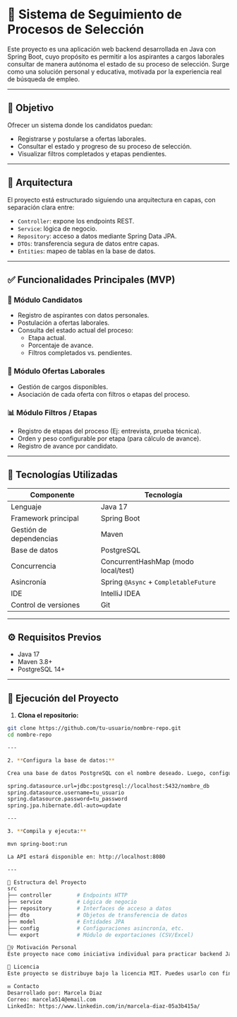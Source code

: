 # 📌 Sistema de Seguimiento de Procesos de Selección

Este proyecto es una aplicación web backend desarrollada en Java con Spring Boot, cuyo propósito es permitir a los aspirantes a cargos laborales consultar de manera autónoma el estado de su proceso de selección. Surge como una solución personal y educativa, motivada por la experiencia real de búsqueda de empleo.

---

## 🎯 Objetivo

Ofrecer un sistema donde los candidatos puedan:

- Registrarse y postularse a ofertas laborales.
- Consultar el estado y progreso de su proceso de selección.
- Visualizar filtros completados y etapas pendientes.

---

## 🧱 Arquitectura

El proyecto está estructurado siguiendo una arquitectura en capas, con separación clara entre:

- `Controller`: expone los endpoints REST.
- `Service`: lógica de negocio.
- `Repository`: acceso a datos mediante Spring Data JPA.
- `DTOs`: transferencia segura de datos entre capas.
- `Entities`: mapeo de tablas en la base de datos.

---

## ✅ Funcionalidades Principales (MVP)

### 👤 Módulo Candidatos
- Registro de aspirantes con datos personales.
- Postulación a ofertas laborales.
- Consulta del estado actual del proceso:
  - Etapa actual.
  - Porcentaje de avance.
  - Filtros completados vs. pendientes.

### 📝 Módulo Ofertas Laborales
- Gestión de cargos disponibles.
- Asociación de cada oferta con filtros o etapas del proceso.

### 📊 Módulo Filtros / Etapas
- Registro de etapas del proceso (Ej: entrevista, prueba técnica).
- Orden y peso configurable por etapa (para cálculo de avance).
- Registro de avance por candidato.

---

## 🧪 Tecnologías Utilizadas

| Componente | Tecnología |
|-----------|------------|
| Lenguaje | Java 17 |
| Framework principal | Spring Boot |
| Gestión de dependencias | Maven |
| Base de datos | PostgreSQL |
| Concurrencia | ConcurrentHashMap (modo local/test) |
| Asincronía | Spring `@Async` + `CompletableFuture` |
| IDE | IntelliJ IDEA |
| Control de versiones | Git |

---

## ⚙️ Requisitos Previos

- Java 17
- Maven 3.8+
- PostgreSQL 14+

---

## 🚀 Ejecución del Proyecto

1. **Clona el repositorio:**

```bash
git clone https://github.com/tu-usuario/nombre-repo.git
cd nombre-repo

---

2. **Configura la base de datos:**

Crea una base de datos PostgreSQL con el nombre deseado. Luego, configura tus credenciales en src/main/resources/application.properties.

spring.datasource.url=jdbc:postgresql://localhost:5432/nombre_db
spring.datasource.username=tu_usuario
spring.datasource.password=tu_password
spring.jpa.hibernate.ddl-auto=update

---

3. **Compila y ejecuta:**

mvn spring-boot:run

La API estará disponible en: http://localhost:8080

---

📂 Estructura del Proyecto
src
├── controller        # Endpoints HTTP
├── service           # Lógica de negocio
├── repository        # Interfaces de acceso a datos
├── dto               # Objetos de transferencia de datos
├── model             # Entidades JPA
├── config            # Configuraciones asincronía, etc.
└── export            # Módulo de exportaciones (CSV/Excel)

🙋‍♀️ Motivación Personal
Este proyecto nace como iniciativa individual para practicar backend Java, aplicando conceptos modernos y buenas prácticas de desarrollo. Elegí como temática el seguimiento a procesos de selección porque estoy actualmente en búsqueda laboral y noté la falta de visibilidad que tienen los candidatos durante este proceso.

📜 Licencia
Este proyecto se distribuye bajo la licencia MIT. Puedes usarlo con fines personales o educativos.

✉️ Contacto
Desarrollado por: Marcela Diaz
Correo: marcela514@email.com
LinkedIn: https://www.linkedin.com/in/marcela-diaz-05a3b415a/
